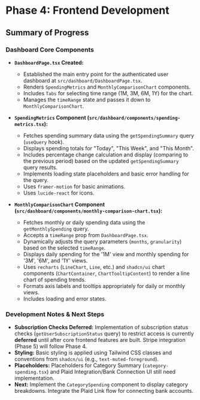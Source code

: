 # Phase 4: Frontend Development

## Summary of Progress

### Dashboard Core Components

- **`DashboardPage.tsx` Created:**

  - Established the main entry point for the authenticated user dashboard at
    `src/dashboard/DashboardPage.tsx`.
  - Renders `SpendingMetrics` and `MonthlyComparisonChart` components.
  - Includes `Tabs` for selecting time range (1M, 3M, 6M, 1Y) for the chart.
  - Manages the `timeRange` state and passes it down to
    `MonthlyComparisonChart`.

- **`SpendingMetrics` Component
  (`src/dashboard/components/spending-metrics.tsx`):**

  - Fetches spending summary data using the `getSpendingSummary` query
    (`useQuery` hook).
  - Displays spending totals for "Today", "This Week", and "This Month".
  - Includes percentage change calculation and display (comparing to the
    previous period) based on the updated `getSpendingSummary` query results.
  - Implements loading state placeholders and basic error handling for the
    query.
  - Uses `framer-motion` for basic animations.
  - Uses `lucide-react` for icons.

- **`MonthlyComparisonChart` Component
  (`src/dashboard/components/monthly-comparison-chart.tsx`):**
  - Fetches monthly or daily spending data using the `getMonthlySpending` query.
  - Accepts a `timeRange` prop from `DashboardPage.tsx`.
  - Dynamically adjusts the query parameters (`months`, `granularity`) based on
    the selected `timeRange`.
  - Displays daily spending for the '1M' view and monthly spending for '3M',
    '6M', and '1Y' views.
  - Uses `recharts` (`LineChart`, `Line`, etc.) and `shadcn/ui` chart components
    (`ChartContainer`, `ChartTooltipContent`) to render a line chart of spending
    trends.
  - Formats axis labels and tooltips appropriately for daily or monthly views.
  - Includes loading and error states.

### Development Notes & Next Steps

- **Subscription Checks Deferred:** Implementation of subscription status checks
  (`getUserSubscriptionStatus` query) to restrict access is currently
  **deferred** until after core frontend features are built. Stripe integration
  (Phase 5) will follow Phase 4.
- **Styling:** Basic styling is applied using Tailwind CSS classes and
  conventions from `shadcn/ui` (e.g., `text-muted-foreground`).
- **Placeholders:** Placeholders for Category Summary (`category-spending.tsx`)
  and Plaid Integration/Bank Connection UI still need implementation.
- **Next:** Implement the `CategorySpending` component to display category
  breakdowns. Integrate the Plaid Link flow for connecting bank accounts.
